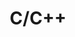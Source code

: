 ---
title: "C/C++"
layout: category
permalink: /categories/c-cpp/
author_profile: true
taxonomy: C/C++
sidebar:
  nav: "categories"
---